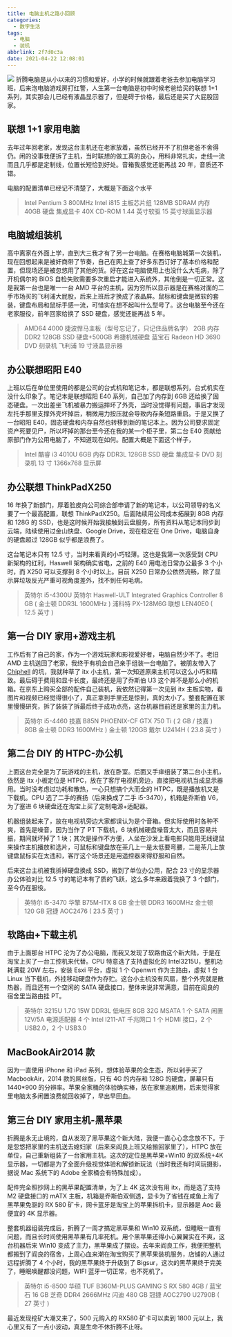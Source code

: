 ```yaml
---
title: 电脑主机之路小回顾
categories:
  - 数字生活
tags:
  - 电脑
  - 装机
abbrlink: 2f7d0c3a
date: 2021-04-22 12:08:01
---
```


![](http://img-upyun.kekeyu.top/20210422121757.JPG)
折腾电脑是从小以来的习惯和爱好，小学的时候就跟着老爸去参加电脑学习班，后来泡电脑游戏房打红警，人生第一台电脑是初中时候老爸给买的联想 1+1 系列，其实那会儿已经有液晶显示器了，但是碍于价格，最后还是买了大屁股回家。

 <!-- more -->

## 联想 1+1 家用电脑

去年过年回老家，发现这台主机还在老家放着，虽然已经开不了机但老爸不舍得仍。闲的没事我便拆了主机，当时联想的做工真的良心，用料非常扎实，走线一流而且几乎都是定制线，位置长短恰到好处。音箱我感觉还能再战 20 年，音质还不错。

电脑的配置清单已经记不清楚了，大概是下面这个水平

> Intel Pentium 3 800MHz
> Intel i815 主板芯片组
> 128MB SDRAM 内存
> 40GB 硬盘
> 集成显卡
> 40X CD-ROM
> 1.44 英寸软驱
> 15 英寸球面显示器

## 电脑城组装机

高中离家在外面上学，直到大三我才有了另一台电脑。在赛格电脑城第一次装机，现在回想起来是被奸商带了节奏，自己在网上查了好多东西订好了基本价格和配置，但现场还是被忽悠用了其他的货。好在这台电脑使用上也没什么大毛病，除了开机偶尔的 BIOS 自检失败需要多次重启才能进入系统外，其他倒是一切正常。这是我第一台也是唯一一台 AMD 平台的主机，因为穷所以显示器是在赛格对面的二手市场买的飞利浦大屁股，后来上班后才换成了液晶屏。鼠标和键盘是微软的套装，键盘布局和鼠标手感一流，可惜实在想不起叫什么型号了。这台电脑至今还在老家服役，前年回家给换了 SSD 硬盘，感觉还能再战 5 年。

> AMD64 4000
> 捷波悍马主板（型号忘记了，只记住品牌名字）
> 2GB 内存 DDR2
> 128GB SSD 硬盘+500GB 希捷机械硬盘
> 蓝宝石 Radeon HD 3690
> DVD 刻录机
> 飞利浦 19 寸液晶显示器

## 办公联想昭阳 E40

上班以后在单位里使用的都是公司的台式机和笔记本，都是联想系列，台式机实在没什么印象了。笔记本是联想昭阳 E40 系列，自己加了内存到 6GB 还给换了固态硬盘。一次出差坐飞机被暴力搬运摔坏了外壳，当时没觉得有问题，事后才发现左托手那里支撑外壳坏掉后，稍微用力按压就会导致内存条短路重启。于是又换了一台昭阳 E40，固态硬盘和内存自然也转移到新的笔记本上。因为公司要求固定资产死要见尸，所以坏掉的那台至今还在我的某一个柜子里，第二台 E40 贡献给原部门作为公用电脑了，不知道现在如何。配置大概是下面这个样子，

> Intel 酷睿 i3 4010U
> 6GB 内存 DDR3L
> 128GB SSD 硬盘
> 集成显卡
> DVD 刻录机
> 13 寸 1366x768 显示屏

## 办公联想 ThinkPadX250

16 年换了新部门，厚着脸皮向公司综合部申请了新的笔记本，以公司领导的名义要了一个最高配置，联想 ThinkPadX250。后面陆续用公司成本拓展到 8GB 内存和 128G 的 SSD，也是这时候开始我接触到云盘服务，所有资料从笔记本同步到云端，陆续使用过金山快盘、Google Drive，现在稳定在 One Drive，电脑自身的硬盘超过 128GB 似乎都是浪费了。

这台笔记本只有 12.5 寸，当时来看真的小巧轻薄。这也是我第一次感受到 CPU 新架构的红利，Haswell 架构确实省电，之前的 E40 用电池日常办公最多 3 个小时，而 X250 可以支撑到 8 个小时以上。目前 X250 日常办公依然流畅，除了显示屏垃圾反光严重可视角度差外，找不到任何毛病。

> 英特尔 i5-4300U
> 英特尔 Haswell-ULT Integrated Graphics Controller
> 8 GB ( 金士顿 DDR3L 1600MHz )
> 浦科特 PX-128M6G
> 联想 LEN40E0 ( 12.5 英寸 )

## 第一台 DIY 家用+游戏主机

工作后有了自己的家，作为一个游戏玩家和影视爱好者，电脑自然少不了。老旧 AMD 主机送回了老家，我终于有机会自己亲手组装一台电脑了。被朋友带入了[Chiphell](https://www.chiphell.com/) 的坑，我就种草了 itx 小主机，第一次知道原来主机可以这么小巧和精致。最后碍于费用和显卡长度，最终还是用了乔斯伯 U3 这个并不是那么小的机箱。在京东上购买全部的配件自己装机，我依然记得第一次见到 itx 主板实物，看图片和视频已经觉得很小了，真正拿到手里还是惊到，真的太小了。整套配置在家里慢慢研究，拆了装装了拆最后终于成功点亮，这台机器目前还是家里的主力机。

> 英特尔 i5-4460
> 技嘉 B85N PHOENIX-CF
> GTX 750 Ti ( 2 GB / 技嘉 )
> 8GB 金士顿 DDR3 1600MHz )
> 金士顿 120GB
> 戴尔 U2414H ( 23.8 英寸 )

## 第二台 DIY 的 HTPC-办公机

上面这台完全是为了玩游戏的主机，放在卧室。后面又手痒组装了第二台小主机，依然是 itx 小板定位是 HTPC，放在了客厅电视机旁边，直接把电视机当成显示器用。当时没考虑过功耗和散热，一心只想搞个大而全的 HTPC，既是播放机又是下载机。CPU 选了二手的赛扬（后来换成了二手 i5-3470），机箱是乔斯伯 V6，为了塞进 6 块硬盘还在淘宝上买了定制电源+适配器。

机器组装起来了，放在电视机旁边大家都误认为是个音箱。但实际使用时各种不爽，首先是噪音，因为当作了 PT 下载机，6 块机械硬盘噪音太大，而且容易共振，期间就坏掉了 1 块；其次是操作不方便，人坐在沙发上看电影只能用无线键鼠来操作主机播放和选片，可鼠标和键盘放在茶几上一是太低要弯腰，二是茶几上放键盘鼠标实在太违和，客厅这个场景还是用遥控器来得舒服和自然。

后来这台主机被我拆掉硬盘换成 SSD，搬到了单位办公用，配合 23 寸的显示器办公体验对比 12.5 寸的笔记本有了质的飞跃，这么多年来跟着我换了 3 个部门，至今仍在服役。

> 英特尔 i5-3470
> 华擎 B75M-ITX
> 8 GB 金士顿 DDR3 1600MHz
> 金士顿 120 GB
> 冠捷 AOC2476 ( 23.5 英寸 )

## 软路由+下载主机

由于上面那台 HTPC 沦为了办公电脑，而我又发现了软路由这个新大陆，于是在淘宝上买了一台工控机来代替。CPU 特意选了支持虚拟化的 Intel3215U，整机功耗满载 20W 左右，安装 Esxi 平台，虚拟 1 个 Openwrt 作为主路由，虚拟 1 台 Linux 当下载机，外挂移动硬盘作为存贮。这台小主机没有风扇，整个外壳就是散热器，而且还有一个空闲的 SATA 硬盘接口，整体来说非常满意，目前在阎良的宿舍里当路由挂 PT。

> 英特尔 3215U 1.7G 15W
> DDR3L 低电压 8GB
> 32G MSATA
> 1 个 SATA 闲置
> 12V/5A 电源适配器
> 4 个 Intel I211-AT 千兆网口
> 1 个 HDMI 接口，2 个 USB2.0，2 个 USB3.0

## MacBookAir2014 款

因为一直使用 iPhone 和 iPad 系列，想体验苹果的全生态，所以剁手买了 MacbookAir，2014 款的屌丝版，只有 4G 的内存和 128G 的硬盘，屏幕只有 1440\*900 的分辨率。苹果全家桶的体验确实棒，放在家里追剧用，后来觉得家里电脑太多闲置浪费就回收掉了，早出早回血。

## 第三台 DIY 家用主机-黑苹果

折腾是永无止境的，自从发现了黑苹果这个新大陆，我便一直心心念念放不下。于是忽悠把家里的主机送去媳妇家（后来来阎良上班又给搬回家里了），HTPC 放在单位，自己重新组装了一台家用主机。这次的定位是黑苹果+Win10 的双系统+4K 显示器，一切都是为了全面升级视觉体验和解锁新玩法（当时我还有时间玩摄影，据说 Mac 系统下的 Adobe 全家桶会有特殊加成）。

配件完全照抄网上的黑苹果配置清单，为了上 4K 这次没有用 itx，而是选了支持 M2 硬盘接口的 mATX 主板，机箱是乔斯伯双侧透，显卡为了省钱在咸鱼上淘了黑苹果免驱的 RX 580 矿卡，网卡蓝牙是淘宝上的苹果拆机卡，显示器是 Aoc 最便宜的 4K 显示器。

整套机器组装完成后，折腾了一周才搞定黑苹果和 Win10 双系统，但睡眠一直有问题，而且长时间使用黑苹果有几率死机。用个黑苹果还得小心翼翼实在不爽，这台机器后来 Win10 变成了主力，黑苹果成了摆设。去年来阎良工作，我便把整机都搬到了阎良的宿舍，上周心血来潮在淘宝购买了黑苹果装机服务，店铺的人通过远程折腾了 4 个小时，我的黑苹果终于升级到了 Bigsur，这次的黑苹果终于完美了，睡眠唤醒都没问题，WIFI 蓝牙一切正常，也不死机了。

> 英特尔 i5-8500
> 华硕 TUF B360M-PLUS GAMING S
> RX 580 4GB / 蓝宝石
> 16 GB 芝奇 DDR4 2666MHz
> 闪迪 480 GB
> 冠捷 AOC2790 U2790B ( 27 英寸 )

最近发现挖矿大潮又来了，500 元购入的 RX580 矿卡可以卖到 1800 元以上，我心里又有了一点小波动，真是生命不休折腾不止呀。
